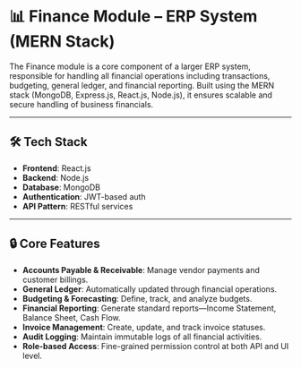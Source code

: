 # 📊 Finance Module – ERP System (MERN Stack)

The Finance module is a core component of a larger ERP system, responsible for handling all financial operations including transactions, budgeting, general ledger, and financial reporting. Built using the MERN stack (MongoDB, Express.js, React.js, Node.js), it ensures scalable and secure handling of business financials.

---

## 🛠️ Tech Stack

- **Frontend**: React.js
- **Backend**: Node.js
- **Database**: MongoDB
- **Authentication**: JWT-based auth
- **API Pattern**: RESTful services

---

## 🔒 Core Features

- **Accounts Payable & Receivable**: Manage vendor payments and customer billings.
- **General Ledger**: Automatically updated through financial operations.
- **Budgeting & Forecasting**: Define, track, and analyze budgets.
- **Financial Reporting**: Generate standard reports—Income Statement, Balance Sheet, Cash Flow.
- **Invoice Management**: Create, update, and track invoice statuses.
- **Audit Logging**: Maintain immutable logs of all financial activities.
- **Role-based Access**: Fine-grained permission control at both API and UI level.
